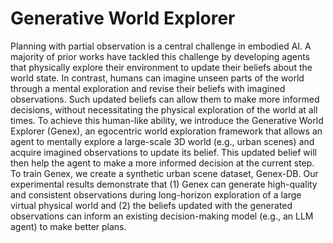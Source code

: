# Generative World Explorer

Planning with partial observation is a central challenge in embodied AI. A majority of prior works have tackled this challenge by developing agents that physically explore their environment to update their beliefs about the world state. In contrast, humans can imagine unseen parts of the world through a mental exploration and revise their beliefs with imagined observations. Such updated beliefs can allow them to make more informed decisions, without necessitating the physical exploration of the world at all times. To achieve this human-like ability, we introduce the Generative World Explorer (Genex), an egocentric world exploration framework that allows an agent to mentally explore a large-scale 3D world (e.g., urban scenes) and acquire imagined observations to update its belief. This updated belief will then help the agent to make a more informed decision at the current step. To train Genex, we create a synthetic urban scene dataset, Genex-DB. Our experimental results demonstrate that (1) Genex can generate high-quality and consistent observations during long-horizon exploration of a large virtual physical world and (2) the beliefs updated with the generated observations can inform an existing decision-making model (e.g., an LLM agent) to make better plans.
